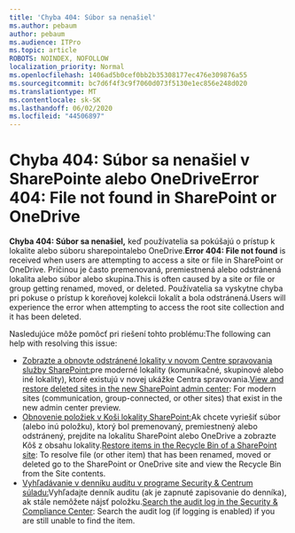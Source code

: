 ```yaml
---
title: 'Chyba 404: Súbor sa nenašiel'
ms.author: pebaum
author: pebaum
ms.audience: ITPro
ms.topic: article
ROBOTS: NOINDEX, NOFOLLOW
localization_priority: Normal
ms.openlocfilehash: 1406ad5b0cef0bb2b35308177ec476e309876a55
ms.sourcegitcommit: bc7d6f4f3c9f7060d073f5130e1ec856e248d020
ms.translationtype: MT
ms.contentlocale: sk-SK
ms.lasthandoff: 06/02/2020
ms.locfileid: "44506897"
---
```

# <a name="error-404-file-not-found-in-sharepoint-or-onedrive"></a><span data-ttu-id="c745d-102">Chyba 404: Súbor sa nenašiel v SharePointe alebo OneDrive</span><span class="sxs-lookup"><span data-stu-id="c745d-102">Error 404: File not found in SharePoint or OneDrive</span></span>

<span data-ttu-id="c745d-103">**Chyba 404: Súbor sa nenašiel,** keď používatelia sa pokúšajú o prístup k lokalite alebo súboru sharepointalebo OneDrive.</span><span class="sxs-lookup"><span data-stu-id="c745d-103">**Error 404: File not found** is received when users are attempting to access a site or file in SharePoint or OneDrive.</span></span> <span data-ttu-id="c745d-104">Príčinou je často premenovaná, premiestnená alebo odstránená lokalita alebo súbor alebo skupina.</span><span class="sxs-lookup"><span data-stu-id="c745d-104">This is often caused by a site or file or group getting renamed, moved, or deleted.</span></span>
<span data-ttu-id="c745d-105">Používatelia sa vyskytne chyba pri pokuse o prístup k koreňovej kolekcii lokalít a bola odstránená.</span><span class="sxs-lookup"><span data-stu-id="c745d-105">Users will experience the error when attempting to access the root site collection and it has been deleted.</span></span>

<span data-ttu-id="c745d-106">Nasledujúce môže pomôcť pri riešení tohto problému:</span><span class="sxs-lookup"><span data-stu-id="c745d-106">The following can help with resolving this issue:</span></span>
- <span data-ttu-id="c745d-107">[Zobrazte a obnovte odstránené lokality v novom Centre spravovania služby SharePoint:](https://docs.microsoft.com/sharepoint/view-and-restore-deleted-sites-in-new-admin-center)pre moderné lokality (komunikačné, skupinové alebo iné lokality), ktoré existujú v novej ukážke Centra spravovania.</span><span class="sxs-lookup"><span data-stu-id="c745d-107">[View and restore deleted sites in the new SharePoint admin center](https://docs.microsoft.com/sharepoint/view-and-restore-deleted-sites-in-new-admin-center):  For modern sites (communication, group-connected, or other sites) that exist in the new admin center preview.</span></span>
- <span data-ttu-id="c745d-108">[Obnovenie položiek v Koši lokality SharePoint:](https://support.office.com/article/Restore-items-in-the-Recycle-Bin-of-a-SharePoint-site-6df466b6-55f2-4898-8d6e-c0dff851a0be)Ak chcete vyriešiť súbor (alebo inú položku), ktorý bol premenovaný, premiestnený alebo odstránený, prejdite na lokalitu SharePoint alebo OneDrive a zobrazte Kôš z obsahu lokality.</span><span class="sxs-lookup"><span data-stu-id="c745d-108">[Restore items in the Recycle Bin of a SharePoint site](https://support.office.com/article/Restore-items-in-the-Recycle-Bin-of-a-SharePoint-site-6df466b6-55f2-4898-8d6e-c0dff851a0be):  To resolve file (or other item) that has been renamed, moved or deleted go to the SharePoint or OneDrive site and view the Recycle Bin from the Site contents.</span></span>
- <span data-ttu-id="c745d-109">[Vyhľadávanie v denníku auditu v programe Security &amp; Centrum súladu:](https://docs.microsoft.com/microsoft-365/compliance/search-the-audit-log-in-security-and-compliance)Vyhľadajte denník auditu (ak je zapnuté zapisovanie do denníka), ak stále nemôžete nájsť položku.</span><span class="sxs-lookup"><span data-stu-id="c745d-109">[Search the audit log in the Security &amp; Compliance Center](https://docs.microsoft.com/microsoft-365/compliance/search-the-audit-log-in-security-and-compliance):  Search the audit log (if logging is enabled) if you are still unable to find the item.</span></span>